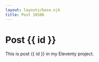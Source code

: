 ```yaml
---
layout: layouts/base.njk
title: Post 10586
---
```


# Post {{ id }}

This is post {{ id }} in my Eleventy project.
